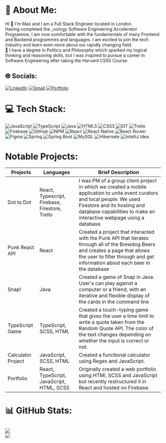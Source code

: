 # 💫 About Me:

Hi 👋 I'm Max and I am a Full Stack Engineer located in London.<br>
Having completed the \_nology Software Engineering Accelerator Programme, I am now comfortable with the fundamentals of many Frontend and Backend programmes and languages. I am excited to join the tech industry and learn even more about our rapidly changing field. <br>
💬 I have a degree in Politics and Philosophy which sparked my logical thinking and reasoning skills, but I was inspired to pursue a career in Software Engineering after taking the Harvard CS50 Course.<br>


## 🌐 Socials:

[![LinkedIn](https://img.shields.io/badge/LinkedIn-0077B5?style=for-the-badge&logo=linkedin&logoColor=white)](https://linkedin.com/in/maxswaine)
[![Gmail](https://img.shields.io/badge/Gmail-D14836?style=for-the-badge&logo=gmail&logoColor=white)](mailto:maxswainework@gmail.com)
[![Portfolio](https://img.shields.io/badge/website-000000?style=for-the-badge&logo=About.me&logoColor=white)](https://portfolio-f9abe.web.app/)

# 💻 Tech Stack:

![JavaScript](https://img.shields.io/badge/javascript-%23323330.svg?style=for-the-badge&logo=javascript&logoColor=%23F7DF1E) ![TypeScript](https://img.shields.io/badge/typescript-%23007ACC.svg?style=for-the-badge&logo=typescript&logoColor=white) ![Java](https://img.shields.io/badge/java-%23ED8B00.svg?style=for-the-badge&logo=java&logoColor=white) ![HTML5](https://img.shields.io/badge/html5-%23E34F26.svg?style=for-the-badge&logo=html5&logoColor=white) ![CSS3](https://img.shields.io/badge/css3-%231572B6.svg?style=for-the-badge&logo=css3&logoColor=white) ![GIT](https://img.shields.io/badge/Git-fc6d26?style=for-the-badge&logo=git&logoColor=white) ![Trello](https://img.shields.io/badge/Trello-%23026AA7.svg?style=for-the-badge&logo=Trello&logoColor=white) ![Firebase](https://img.shields.io/badge/firebase-%23039BE5.svg?style=for-the-badge&logo=firebase) ![GitHub](https://img.shields.io/badge/GitHub-%23121011.svg?style=for-the-badge&logo=github&logoColor=white) ![NPM](https://img.shields.io/badge/NPM-%23000000.svg?style=for-the-badge&logo=npm&logoColor=white) ![React](https://img.shields.io/badge/react-%2320232a.svg?style=for-the-badge&logo=react&logoColor=%2361DAFB) ![React Native](https://img.shields.io/badge/react_native-%2320232a.svg?style=for-the-badge&logo=react&logoColor=%2361DAFB) ![React Router](https://img.shields.io/badge/React_Router-CA4245?style=for-the-badge&logo=react-router&logoColor=white) ![Figma](https://img.shields.io/badge/figma-%23F24E1E.svg?style=for-the-badge&logo=figma&logoColor=white) ![Spring](https://img.shields.io/badge/Spring-6DB33F?style=for-the-badge&logo=spring&logoColor=white) ![Spring Boot](https://img.shields.io/badge/Spring_Boot-F2F4F9?style=for-the-badge&logo=spring-boot) ![MySQL](https://img.shields.io/badge/MySQL-005C84?style=for-the-badge&logo=mysql&logoColor=white) ![Hibernate](https://img.shields.io/badge/Hibernate-59666C?style=for-the-badge&logo=Hibernate&logoColor=white) ![IntelliJ Idea](https://img.shields.io/badge/IntelliJ_IDEA-000000.svg?style=for-the-badge&logo=intellij-idea&logoColor=white)

# Notable Projects:
| Projects           | Languages                                       | Brief Description                                                                                                                                                                                                                  |
|--------------------|-------------------------------------------------|------------------------------------------------------------------------------------------------------------------------------------------------------------------------------------------------------------------------------------|
| Dot to Dot         | React, Typescript, Firebase, Firestore, Trello  | I was PM of a group client project in which we created a mobile application to unite event curators and local people. We used Firestore and its hosting and database capabilities to make an interactive webpage using a database. |
| Punk React API     | React                                           | Created a project that interacted with the Punk API that iterates through all of the Brewdog Beers and creates a page that allows the user to filter through and get information about each beer in the database                   |
| Snap!| Java | Created a game of Snap in Java. User's can play against a computer or a friend, with an iterative and flexible display of the cards in the command line
| TypeScript Game    | TypeScript, SCSS, HTML                          | Created a touch-typing game that gives the user a time limit to write a quote taken from the Random Quote API. The color of the text changes depending on whether the input is correct or not.                                     |
| Calculator Project | JavaScript, SCSS, HTML                          | Created a functional calculator using Regex and JavaScript.                                                                                                                                                                        |
| Portfolio          | React, TypeScript, JavaScript, HTML, SCSS       | Originally created a web portfolio using HTMl, SCSS and JavaScript but recently restructured it in React and hosted on Firebase.                                                                                                   |

# 📊 GitHub Stats:

![](https://github-readme-stats.vercel.app/api/top-langs/?username=maxswaine&theme=dark&hide_border=false&include_all_commits=true&count_private=false&layout=compact)<br>
[![](https://visitcount.itsvg.in/api?id=maxswaine&icon=2&color=1)](https://visitcount.itsvg.in)
---



<!-- Proudly created with GPRM ( https://gprm.itsvg.in ) -->
